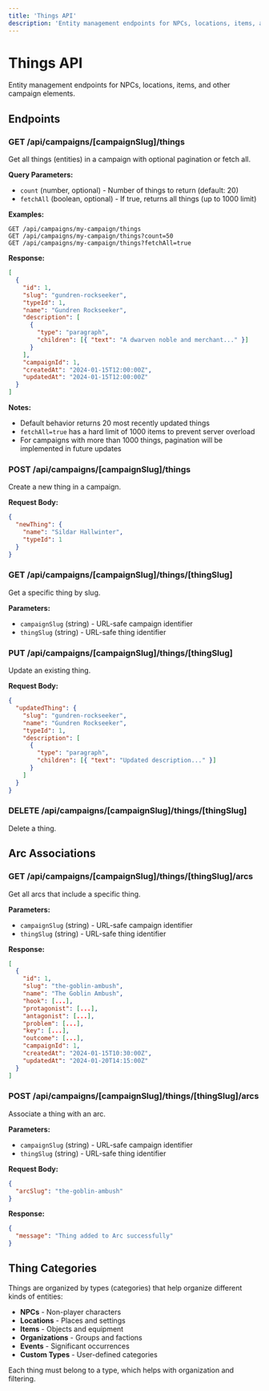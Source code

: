 ```yaml
---
title: 'Things API'
description: 'Entity management endpoints for NPCs, locations, items, and other campaign elements.'
---
```


# Things API

Entity management endpoints for NPCs, locations, items, and other campaign elements.

## Endpoints

### GET /api/campaigns/[campaignSlug]/things

Get all things (entities) in a campaign with optional pagination or fetch all.

**Query Parameters:**

- `count` (number, optional) - Number of things to return (default: 20)
- `fetchAll` (boolean, optional) - If true, returns all things (up to 1000 limit)

**Examples:**

```
GET /api/campaigns/my-campaign/things
GET /api/campaigns/my-campaign/things?count=50
GET /api/campaigns/my-campaign/things?fetchAll=true
```

**Response:**

```json
[
  {
    "id": 1,
    "slug": "gundren-rockseeker",
    "typeId": 1,
    "name": "Gundren Rockseeker",
    "description": [
      {
        "type": "paragraph",
        "children": [{ "text": "A dwarven noble and merchant..." }]
      }
    ],
    "campaignId": 1,
    "createdAt": "2024-01-15T12:00:00Z",
    "updatedAt": "2024-01-15T12:00:00Z"
  }
]
```

**Notes:**

- Default behavior returns 20 most recently updated things
- `fetchAll=true` has a hard limit of 1000 items to prevent server overload
- For campaigns with more than 1000 things, pagination will be implemented in future updates

### POST /api/campaigns/[campaignSlug]/things

Create a new thing in a campaign.

**Request Body:**

```json
{
  "newThing": {
    "name": "Sildar Hallwinter",
    "typeId": 1
  }
}
```

### GET /api/campaigns/[campaignSlug]/things/[thingSlug]

Get a specific thing by slug.

**Parameters:**

- `campaignSlug` (string) - URL-safe campaign identifier
- `thingSlug` (string) - URL-safe thing identifier

### PUT /api/campaigns/[campaignSlug]/things/[thingSlug]

Update an existing thing.

**Request Body:**

```json
{
  "updatedThing": {
    "slug": "gundren-rockseeker",
    "name": "Gundren Rockseeker",
    "typeId": 1,
    "description": [
      {
        "type": "paragraph",
        "children": [{ "text": "Updated description..." }]
      }
    ]
  }
}
```

### DELETE /api/campaigns/[campaignSlug]/things/[thingSlug]

Delete a thing.

## Arc Associations

### GET /api/campaigns/[campaignSlug]/things/[thingSlug]/arcs

Get all arcs that include a specific thing.

**Parameters:**

- `campaignSlug` (string) - URL-safe campaign identifier
- `thingSlug` (string) - URL-safe thing identifier

**Response:**

```json
[
  {
    "id": 1,
    "slug": "the-goblin-ambush",
    "name": "The Goblin Ambush",
    "hook": [...],
    "protagonist": [...],
    "antagonist": [...],
    "problem": [...],
    "key": [...],
    "outcome": [...],
    "campaignId": 1,
    "createdAt": "2024-01-15T10:30:00Z",
    "updatedAt": "2024-01-20T14:15:00Z"
  }
]
```

### POST /api/campaigns/[campaignSlug]/things/[thingSlug]/arcs

Associate a thing with an arc.

**Parameters:**

- `campaignSlug` (string) - URL-safe campaign identifier
- `thingSlug` (string) - URL-safe thing identifier

**Request Body:**

```json
{
  "arcSlug": "the-goblin-ambush"
}
```

**Response:**

```json
{
  "message": "Thing added to Arc successfully"
}
```

## Thing Categories

Things are organized by types (categories) that help organize different kinds of entities:

- **NPCs** - Non-player characters
- **Locations** - Places and settings
- **Items** - Objects and equipment
- **Organizations** - Groups and factions
- **Events** - Significant occurrences
- **Custom Types** - User-defined categories

Each thing must belong to a type, which helps with organization and filtering.
